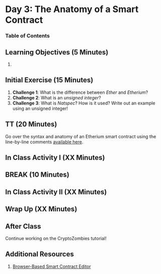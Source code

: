 # Day 3: The Anatomy of a Smart Contract

### Table of Contents

## Learning Objectives (5 Minutes)

1.

## Initial Exercise (15 Minutes)

1. **Challenge 1**: What is the difference between *Ether* and *Etherium*?
2. **Challenge 2**: What is an *unsigned integer*?
3. **Challenge 3**: What is *Natspec*? How is it used? Write out an example using an unsigned integer!

## TT (20 Minutes)

Go over the syntax and anatomy of an Etherium smart contract using the line-by-line comments [available here](https://learnxinyminutes.com/docs/solidity/).

## In Class Activity I (XX Minutes)

## BREAK (10 Minutes)

## In Class Activity II (XX Minutes)

## Wrap Up (XX Minutes)

## After Class

Continue working on the CryptoZombies tutorial!

## Additional Resources

1. [Browser-Based Smart Contract Editor](https://remix.ethereum.org/)
